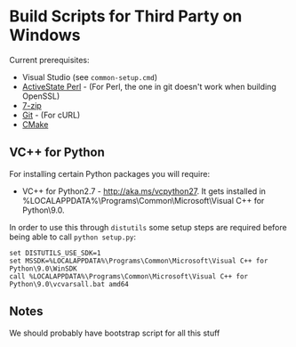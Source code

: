 Build Scripts for Third Party on Windows
========================================

Current prerequisites:

* Visual Studio (see `common-setup.cmd`)
* [ActiveState Perl](http://www.activestate.com/activeperl) - (For Perl, the one in git doesn't work when building OpenSSL)
* [7-zip](http://www.7-zip.org/)
* [Git](https://git-scm.com/downloads) - (For cURL)
* [CMake](http://www.cmake.org)

VC++ for Python
---------------

For installing certain Python packages you will require:

* VC++ for Python2.7 - http://aka.ms/vcpython27. It gets installed in %LOCALAPPDATA%\Programs\Common\Microsoft\Visual C++ for Python\9.0.

In order to use this through `distutils` some setup steps are required before being able to call `python setup.py`:

```
set DISTUTILS_USE_SDK=1
set MSSDK=%LOCALAPPDATA%\Programs\Common\Microsoft\Visual C++ for Python\9.0\WinSDK
call %LOCALAPPDATA%\Programs\Common\Microsoft\Visual C++ for Python\9.0\vcvarsall.bat amd64
```



Notes
-----
We should probably have bootstrap script for all this stuff